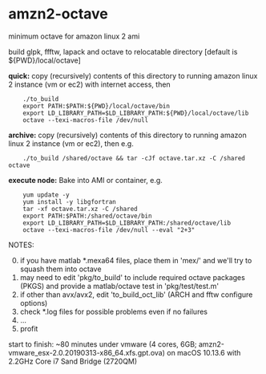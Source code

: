 # amzn2-octave
minimum octave for amazon linux 2 ami

build glpk, ffftw, lapack and octave to relocatable directory [default is ${PWD}/local/octave]

<b>quick:</b> copy (recursively) contents of this directory to running amazon linux 2 instance (vm or ec2) with internet access, then
	
		./to_build
		export PATH:$PATH:${PWD}/local/octave/bin
		export LD_LIBRARY_PATH=$LD_LIBRARY_PATH:${PWD}/local/octave/lib
		octave --texi-macros-file /dev/null
		
		
<b>archive:</b> copy (recursively) contents of this directory to running amazon linux 2 instance (vm or ec2), then e.g.
	
		./to_build /shared/octave && tar -cJf octave.tar.xz -C /shared octave

	
<b>execute node:</b> Bake into AMI or container, e.g.
	
		yum update -y
		yum install -y libgfortran
		tar -xf octave.tar.xz -C /shared
		export PATH:$PATH:/shared/octave/bin
		export LD_LIBRARY_PATH=$LD_LIBRARY_PATH:/shared/octave/lib
		octave --texi-macros-file /dev/null --eval "2+3"


NOTES:

0) if you have matlab \*.mexa64 files, place them in 'mex/' and we'll try to squash them into octave
1) may need to edit 'pkg/to_build' to include required octave packages (PKGS) and provide a matlab/octave test in 'pkg/test/test.m'
2) if other than avx/avx2, edit 'to_build_oct_lib' (ARCH and fftw configure options)
3) check \*.log files for possible problems even if no failures
3)  ...
4) profit

start to finish: ~80 minutes under vmware (4 cores, 6GB; amzn2-vmware_esx-2.0.20190313-x86_64.xfs.gpt.ova) on macOS 10.13.6 with 2.2GHz Core i7 Sand Bridge (2720QM)
